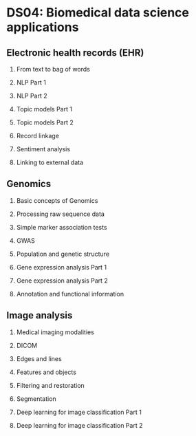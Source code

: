 # DS04: Biomedical data science applications

## Electronic health records (EHR)

1. From text to bag of words

2. NLP Part 1

3. NLP Part 2

4. Topic models Part 1

5. Topic models Part 2

6. Record linkage

7. Sentiment analysis

8. Linking to external data

## Genomics

1. Basic concepts of Genomics

2. Processing raw sequence data

3. Simple marker association tests

4. GWAS

5. Population and genetic structure

6. Gene expression analysis Part 1

7. Gene expression analysis Part 2

8. Annotation and functional information

## Image analysis

1. Medical imaging modalities

2. DICOM

3. Edges and lines

4. Features and objects

5. Filtering and restoration

6. Segmentation

7. Deep learning for image classification Part 1

8. Deep learning for image classification Part 2
